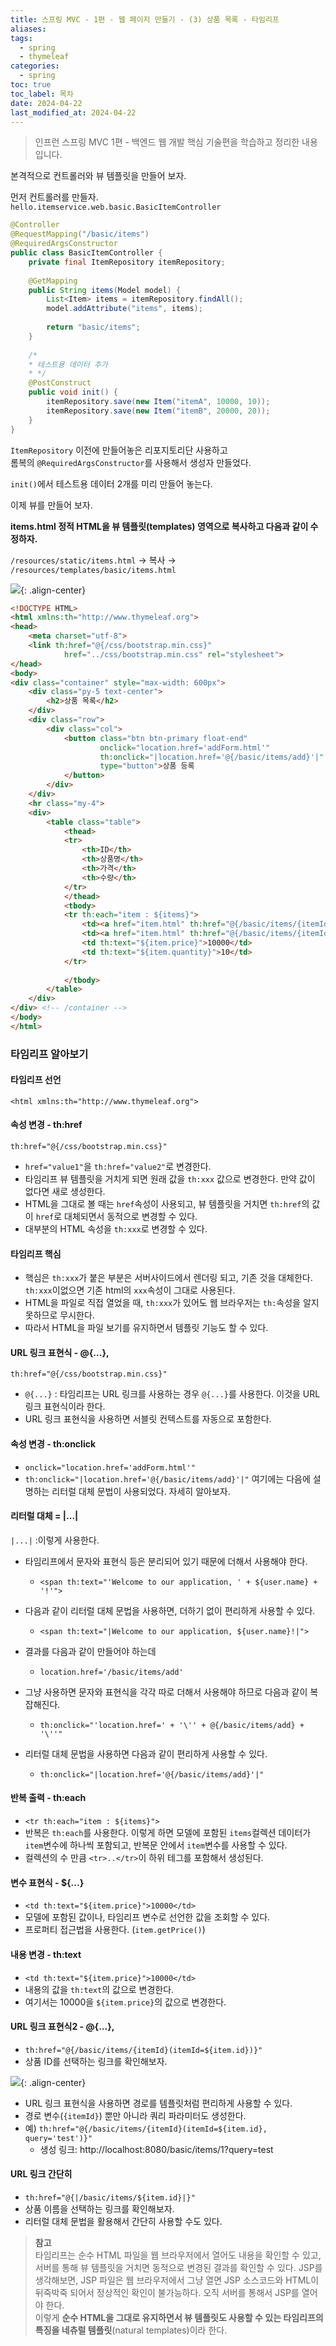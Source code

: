 ```yaml
---
title: 스프링 MVC - 1편 - 웹 페이지 만들기 - (3) 상품 목록 - 타임리프
aliases: 
tags:
  - spring
  - thymeleaf
categories:
  - spring
toc: true
toc_label: 목차
date: 2024-04-22
last_modified_at: 2024-04-22
---
```

>  인프런 스프링 MVC 1편 - 백엔드 웹 개발 핵심 기술편을 학습하고 정리한 내용 입니다.

본격적으로 컨트롤러와 뷰 템플릿을 만들어 보자.

먼저 컨트롤러를 만들자.<br>
`hello.itemservice.web.basic.BasicItemController`
```java
@Controller  
@RequestMapping("/basic/items")  
@RequiredArgsConstructor  
public class BasicItemController {  
    private final ItemRepository itemRepository;  
  
    @GetMapping  
    public String items(Model model) {  
        List<Item> items = itemRepository.findAll();  
        model.addAttribute("items", items);  
  
        return "basic/items";  
    }  
  
    /*  
    * 테스트용 데이터 추가  
    * */    
    @PostConstruct  
    public void init() {  
        itemRepository.save(new Item("itemA", 10000, 10));  
        itemRepository.save(new Item("itemB", 20000, 20));  
    }  
}
```

`ItemRepository` 이전에 만들어놓은 리포지토리단 사용하고<br>
롬복의 `@RequiredArgsConstructor`를 사용해서 생성자 만들었다.

`init()`에서 테스트용 데이터 2개를 미리 만들어 놓는다.

이제 뷰를 만들어 보자.

**items.html 정적 HTML을 뷰 템플릿(templates) 영역으로 복사하고 다음과 같이 수정하자.**

`/resources/static/items.html` → 복사 → `/resources/templates/basic/items.html`

![](https://i.imgur.com/9MC9F9f.png){: .align-center}


```html
<!DOCTYPE HTML>  
<html xmlns:th="http://www.thymeleaf.org">  
<head>  
    <meta charset="utf-8">  
    <link th:href="@{/css/bootstrap.min.css}"  
            href="../css/bootstrap.min.css" rel="stylesheet">  
</head>  
<body>  
<div class="container" style="max-width: 600px">  
    <div class="py-5 text-center">  
        <h2>상품 목록</h2>  
    </div>  
    <div class="row">  
        <div class="col">  
            <button class="btn btn-primary float-end"  
                    onclick="location.href='addForm.html'"  
                    th:onclick="|location.href='@{/basic/items/add}'|"  
                    type="button">상품 등록  
            </button>  
        </div>  
    </div>  
    <hr class="my-4">  
    <div>  
        <table class="table">  
            <thead>  
            <tr>  
                <th>ID</th>  
                <th>상품명</th>  
                <th>가격</th>  
                <th>수량</th>  
            </tr>  
            </thead>  
            <tbody>  
            <tr th:each="item : ${items}">  
                <td><a href="item.html" th:href="@{/basic/items/{itemId}(itemId=${item.id})}" th:text="${item.id}">회원id</a></td>  
                <td><a href="item.html" th:href="@{/basic/items/{itemId}(itemId=${item.id})}" th:text="${item.itemName}">상품명</a></td>  
                <td th:text="${item.price}">10000</td>  
                <td th:text="${item.quantity}">10</td>  
            </tr>  
  
            </tbody>  
        </table>  
    </div>  
</div> <!-- /container -->  
</body>  
</html>
```


### 타임리프 알아보기

#### 타임리프 선언 

`<html xmlns:th="http://www.thymeleaf.org">`

#### 속성 변경 - th:href

`th:href="@{/css/bootstrap.min.css}"`
- `href="value1"`을 `th:href="value2"`로 변경한다.
- 타임리프 뷰 템플릿을 거치게 되면 원래 값을 `th:xxx` 값으로 변경한다. 만약 값이 없다면 새로 생성한다.
- HTML을 그대로 볼 때는 `href`속성이 사용되고, 뷰 템플릿을 거치면 `th:href`의 값이 `href`로 대체되면서 동적으로 변경할 수 있다.
- 대부분의 HTML 속성을 `th:xxx`로 변경할 수 있다.

#### 타임리프 핵심

- 핵심은 `th:xxx`가 붙은 부분은 서버사이드에서 렌더링 되고, 기존 것을 대체한다. `th:xxx`이없으면 기존 html의 `xxx`속성이 그대로 사용된다.
- HTML을 파일로 직접 열었을 때, `th:xxx`가 있어도 웹 브라우저는 `th:`속성을 알지 못하므로 무시한다.
- 따라서 HTML을 파일 보기를 유지하면서 템플릿 기능도 할 수 있다.

#### URL 링크 표현식 - @{...},

`th:href="@{/css/bootstrap.min.css}"`
- `@{...}` : 타임리프는 URL 링크를 사용하는 경우 `@{...}`를 사용한다. 이것을 URL 링크 표현식이라 한다.
- URL 링크 표현식을 사용하면 서블릿 컨텍스트를 자동으로 포함한다.

#### 속성 변경 - th:onclick

- `onclick="location.href='addForm.html'"`
- `th:onclick="|location.href='@{/basic/items/add}'|"`
여기에는 다음에 설명하는 리터럴 대체 문법이 사용되었다. 자세히 알아보자.

#### 리터럴 대체 = |...|

`|...|` :이렇게 사용한다.
- 타임리프에서 문자와 표현식 등은 분리되어 있기 때문에 더해서 사용해야 한다.
	- `<span th:text="'Welcome to our application, ' + ${user.name} + '!'">`
- 다음과 같이 리터럴 대체 문법을 사용하면, 더하기 없이 편리하게 사용할 수 있다.
	- `<span th:text="|Welcome to our application, ${user.name}!|">`

- 결과를 다음과 같이 만들어야 하는데
	- `location.href='/basic/items/add'`
- 그냥 사용하면 문자와 표현식을 각각 따로 더해서 사용해야 하므로 다음과 같이 복잡해진다.
	- `th:onclick="'location.href=' + '\'' + @{/basic/items/add} + '\''"`
- 리터럴 대체 문법을 사용하면 다음과 같이 편리하게 사용할 수 있다.
	- `th:onclick="|location.href='@{/basic/items/add}'|"`

#### 반복 출력 - th:each

- `<tr th:each="item : ${items}">`
- 반복은 `th:each`를 사용한다. 이렇게 하면 모델에 포함된 `items`컬렉션 데이터가 `item`변수에 하나씩 포함되고, 반복문 안에서 `item`변수를 사용할 수 있다.
- 컬렉션의 수 만큼 `<tr>..</tr>`이 하위 테그를 포함해서 생성된다. 

#### 변수 표현식 - ${...}

- `<td th:text="${item.price}">10000</td>`
- 모델에 포함된 값이나, 타임리프 변수로 선언한 값을 조회할 수 있다.
- 프로퍼티 접근법을 사용한다. (`item.getPrice()`)

#### 내용 변경 - th:text

- `<td th:text="${item.price}">10000</td>`
- 내용의 값을 `th:text`의 값으로 변경한다.
- 여기서는 10000을 `${item.price}`의 값으로 변경한다.

#### URL 링크 표현식2 - @{...},

- `th:href="@{/basic/items/{itemId}(itemId=${item.id})}"`
- 상품 ID를 선택하는 링크를 확인해보자.

![](https://i.imgur.com/axZV8it.png){: .align-center}

- URL 링크 표현식을 사용하면 경로를 템플릿처럼 편리하게 사용할 수 있다.
- 경로 변수(`{itemId}`) 뿐만 아니라 쿼리 파라미터도 생성한다.
- 예) `th:href="@{/basic/items/{itemId}(itemId=${item.id}, query='test')}"`
	- 생성 링크: http://localhost:8080/basic/items/1?query=test

#### URL 링크 간단히

- `th:href="@{|/basic/items/${item.id}|}"`
- 상품 이름을 선택하는 링크를 확인해보자.
- 리터럴 대체 문법을 활용해서 간단히 사용할 수도 있다.

> **참고**<br>타임리프는 순수 HTML 파일을 웹 브라우저에서 열어도 내용을 확인할 수 있고, 서버를 통해 뷰 템플릿을 거치면 동적으로 변경된 결과를 확인할 수 있다. JSP를 생각해보면, JSP 파일은 웹 브라우저에서 그냥 열면 JSP 소스코드와 HTML이 뒤죽박죽 되어서 정상적인 확인이 불가능하다. 오직 서버를 통해서 JSP를 열어야 한다. <br>이렇게 **순수 HTML을 그대로 유지하면서 뷰 템플릿도 사용할 수 있는 타임리프의 특징을 네츄럴 템플릿**(natural templates)이라 한다.



